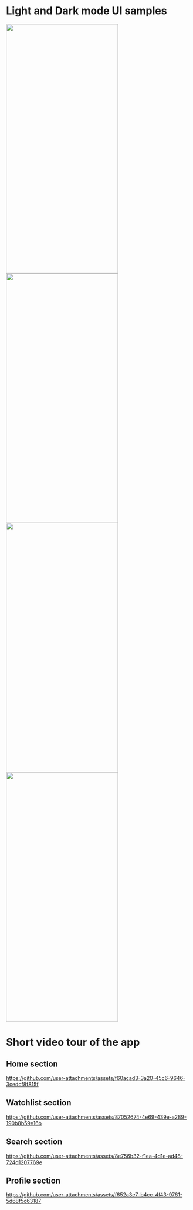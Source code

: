 # Light and Dark mode UI samples

<img src="https://github.com/user-attachments/assets/9289ea4c-6fef-44cf-aa68-d6347a974d09" width="305" height="678">
<img src="https://github.com/user-attachments/assets/4bfa9d9a-d444-4c65-b754-8a0631170ee3" width="305" height="678">
<br>
<img src="https://github.com/user-attachments/assets/bde45090-a851-4123-abfa-7b96eaad24c2" width="305" height="678">
<img src="https://github.com/user-attachments/assets/f3ac66ed-a24d-40e1-b4fc-5e68cd930c3e" width="305" height="678">


# Short video tour of the app

## Home section
https://github.com/user-attachments/assets/f60acad3-3a20-45c6-9646-3cedcf8f815f

## Watchlist section
https://github.com/user-attachments/assets/87052674-4e69-439e-a289-190b8b59e16b

## Search section
https://github.com/user-attachments/assets/8e756b32-f1ea-4d1e-ad48-724d1207769e

## Profile section
https://github.com/user-attachments/assets/f652a3e7-b4cc-4f43-9761-5d68f5c63187
